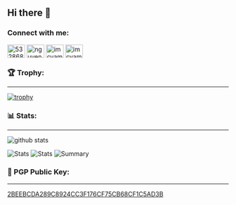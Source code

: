 ## Hi there 👋

<h3 align="left">Connect with me:</h3>
<p align="left">
<a href="https://stackoverflow.com/users/5328683" target="blank"><img align="center" src="https://raw.githubusercontent.com/rahuldkjain/github-profile-readme-generator/master/src/images/icons/Social/stack-overflow.svg" alt="5328683" height="30" width="40" /></a>
<a href="https://linkedin.com/in/nguyen-quoc-anh" target="blank"><img align="center" src="https://raw.githubusercontent.com/rahuldkjain/github-profile-readme-generator/master/src/images/icons/Social/linked-in-alt.svg" alt="nguyen-quoc-anh" height="30" width="40" /></a>
<a href="https://dev.to/imcvampire" target="blank"><img align="center" src="https://raw.githubusercontent.com/rahuldkjain/github-profile-readme-generator/master/src/images/icons/Social/devto.svg" alt="imcvampire" height="30" width="40" /></a>
<a href="https://www.leetcode.com/imcvampire" target="blank"><img align="center" src="https://raw.githubusercontent.com/rahuldkjain/github-profile-readme-generator/master/src/images/icons/Social/leet-code.svg" alt="imcvampire" height="30" width="40" /></a>
</p>

### 🏆 Trophy:
---
[![trophy](https://github-profile-trophy.vercel.app/?username=imcvampire&theme=gruvbox&no-frame=true&no-bg=true)](https://github.com/ryo-ma/github-profile-trophy)

### 📊 Stats:
---

![github stats](https://github-readme-stats.vercel.app/api?username=imcvampire&theme=gruvbox&show_icons=true&count_private=true&hide_border=true)

![Stats](https://github-profile-summary-cards.vercel.app/api/cards/repos-per-language?username=imcvampire&theme=monokai)
![Stats](https://github-profile-summary-cards.vercel.app/api/cards/most-commit-language?username=imcvampire&theme=monokai)
![Summary](https://github-profile-summary-cards.vercel.app/api/cards/profile-details?username=imcvampire&theme=monokai)

### 🔑 PGP Public Key:
---
[2BEEBCDA289C8924CC3F176CF75CB68CF1C5AD3B](https://keys.openpgp.org/vks/v1/by-fingerprint/2BEEBCDA289C8924CC3F176CF75CB68CF1C5AD3B)
